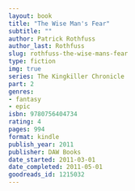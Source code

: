 ```yaml
---
layout: book
title: "The Wise Man's Fear"
subtitle: ""
author: Patrick Rothfuss
author_last: Rothfuss
slug: rothfuss-the-wise-mans-fear
type: fiction
img: true
series: The Kingkiller Chronicle
part: 2
genres:
- fantasy
- epic
isbn: 9780756404734
rating: 4
pages: 994
format: kindle
publish_year: 2011
publisher: DAW Books
date_started: 2011-03-01
date_completed: 2011-05-01
goodreads_id: 1215032
---
```

